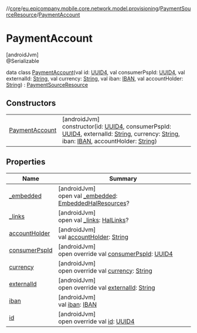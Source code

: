 //[core](../../../../index.md)/[eu.epicompany.mobile.core.network.model.provisioning](../../index.md)/[PaymentSourceResource](../index.md)/[PaymentAccount](index.md)

# PaymentAccount

[androidJvm]\
@Serializable

data class [PaymentAccount](index.md)(val id: [UUID4](../../../eu.epicompany.mobile.core.datatypes/index.md#545543244%2FClasslikes%2F-1060529556), val consumerPspId: [UUID4](../../../eu.epicompany.mobile.core.datatypes/index.md#545543244%2FClasslikes%2F-1060529556), val externalId: [String](https://kotlinlang.org/api/latest/jvm/stdlib/kotlin/-string/index.html), val currency: [String](https://kotlinlang.org/api/latest/jvm/stdlib/kotlin/-string/index.html), val iban: [IBAN](../../../eu.epicompany.mobile.core.datatypes/-i-b-a-n/index.md), val accountHolder: [String](https://kotlinlang.org/api/latest/jvm/stdlib/kotlin/-string/index.html)) : [PaymentSourceResource](../index.md)

## Constructors

| | |
|---|---|
| [PaymentAccount](-payment-account.md) | [androidJvm]<br>constructor(id: [UUID4](../../../eu.epicompany.mobile.core.datatypes/index.md#545543244%2FClasslikes%2F-1060529556), consumerPspId: [UUID4](../../../eu.epicompany.mobile.core.datatypes/index.md#545543244%2FClasslikes%2F-1060529556), externalId: [String](https://kotlinlang.org/api/latest/jvm/stdlib/kotlin/-string/index.html), currency: [String](https://kotlinlang.org/api/latest/jvm/stdlib/kotlin/-string/index.html), iban: [IBAN](../../../eu.epicompany.mobile.core.datatypes/-i-b-a-n/index.md), accountHolder: [String](https://kotlinlang.org/api/latest/jvm/stdlib/kotlin/-string/index.html)) |

## Properties

| Name | Summary |
|---|---|
| [_embedded](../../../eu.epicompany.mobile.core.network.hypermedia/-hal-resource/_embedded.md) | [androidJvm]<br>open val [_embedded](../../../eu.epicompany.mobile.core.network.hypermedia/-hal-resource/_embedded.md): [EmbeddedHalResources](../../../eu.epicompany.mobile.core.network.hypermedia/-embedded-hal-resources/index.md)? |
| [_links](../../../eu.epicompany.mobile.core.network.hypermedia/-hal-resource/_links.md) | [androidJvm]<br>open val [_links](../../../eu.epicompany.mobile.core.network.hypermedia/-hal-resource/_links.md): [HalLinks](../../../eu.epicompany.mobile.core.network.hypermedia/-hal-links/index.md)? |
| [accountHolder](account-holder.md) | [androidJvm]<br>val [accountHolder](account-holder.md): [String](https://kotlinlang.org/api/latest/jvm/stdlib/kotlin/-string/index.html) |
| [consumerPspId](consumer-psp-id.md) | [androidJvm]<br>open override val [consumerPspId](consumer-psp-id.md): [UUID4](../../../eu.epicompany.mobile.core.datatypes/index.md#545543244%2FClasslikes%2F-1060529556) |
| [currency](currency.md) | [androidJvm]<br>open override val [currency](currency.md): [String](https://kotlinlang.org/api/latest/jvm/stdlib/kotlin/-string/index.html) |
| [externalId](external-id.md) | [androidJvm]<br>open override val [externalId](external-id.md): [String](https://kotlinlang.org/api/latest/jvm/stdlib/kotlin/-string/index.html) |
| [iban](iban.md) | [androidJvm]<br>val [iban](iban.md): [IBAN](../../../eu.epicompany.mobile.core.datatypes/-i-b-a-n/index.md) |
| [id](id.md) | [androidJvm]<br>open override val [id](id.md): [UUID4](../../../eu.epicompany.mobile.core.datatypes/index.md#545543244%2FClasslikes%2F-1060529556) |
